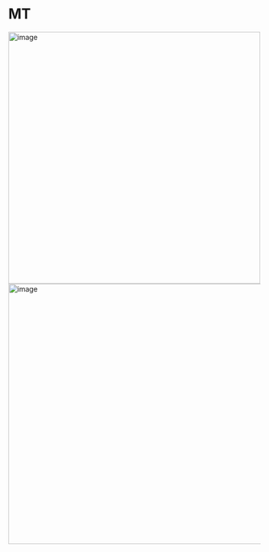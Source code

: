 # MT
<img width="503" alt="image" src="https://github.com/user-attachments/assets/d13fefb4-3c41-49a1-a0a1-51a75efc143d" />
<img width="520" alt="image" src="https://github.com/user-attachments/assets/d2eb4b0a-08f7-4d44-8b7c-bf05d2c255ca" />
